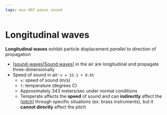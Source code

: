 ```yaml
---
tags: mus-407 waves sound
---
```


# Longitudinal waves

**Longitudinal waves** exhibit particle displacement _parallel to_ direction of propagation

- [[sound-waves|Sound waves]] in the air are longitudinal and propagate three-dimensionally
- Speed of sound in air: `v = 33.1 + 0.6t`
  - `v`: speed of sound (m/s)
  - `t`: temperature (degrees C)
  - Approximately 343 meters/sec under normal conditions
  - Temperate affects the **speed** of sound and can **indirectly** affect the [[pitch]] through specific situations (ex. brass instruments), but it **cannot directly** affect the pitch

[//begin]: # "Autogenerated link references for markdown compatibility"
[sound-waves|Sound waves]: sound-waves "Sound Waves"
[pitch]: pitch "Pitch"
[//end]: # "Autogenerated link references"